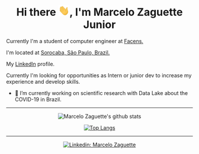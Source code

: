 <h1 align="center">Hi there <img src="https://raw.githubusercontent.com/ABSphreak/ABSphreak/master/gifs/Hi.gif" width="30px">, I'm Marcelo Zaguette Junior</h1>

Currently I'm a student of computer engineer at <a href="https://www.facens.br/home?l=en">Facens.</a>

I'm located at <a href="https://www.google.com/maps/place/Sorocaba+-+SP/data=!4m2!3m1!1s0x94c58abceb48f503:0x947f99ac59d0781b?sa=X&ved=2ahUKEwjE-4Li98TuAhXbIbkGHat-BdEQ8gEwCnoECCUQAQ">Sorocaba, São Paulo, Brazil.</a>

My <a href="https://www.linkedin.com/in/marcelozaguettejunior/">LinkedIn</a> profile.

Currently I'm looking for opportunities as Intern or junior dev to increase my experience and develop skills.

- 🔭 I’m currently working on scientific research with Data Lake about the COVID-19 in Brazil.

 ---

<div align="center">

![Marcelo Zaguette's github stats](https://github-readme-stats.vercel.app/api?username=m-zaguette&show_icons=true&theme=dark)

[![Top Langs](https://github-readme-stats.vercel.app/api/top-langs/?username=m-zaguette&theme=dark)](https://github.com/m-zaguette/github-readme-stats)

</div>

---
<div align = "center">
   <a href="https://www.linkedin.com/in/marcelozaguettejunior/"><img src="https://img.shields.io/badge/-Marcelo%20Zaguette%20Junior-292929?style=flat-square&logo=Linkedin&logoColor=white&link=https://www.linkedin.com/in/marcelozaguettejunior/" alt="Linkedin: Marcelo Zaguette"></a>
</div>
